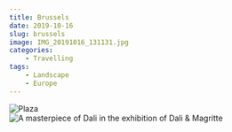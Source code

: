 ```yaml
---
title: Brussels
date: 2019-10-16
slug: brussels
image: IMG_20191016_131131.jpg
categories:
    - Travelling
tags:
    - Landscape
    - Europe
---
```

![Plaza](IMG_20191016_131131.jpg)  
![A masterpiece of Dali in the exhibition of Dali & Magritte](IMG_20191016_144217.jpg)  
